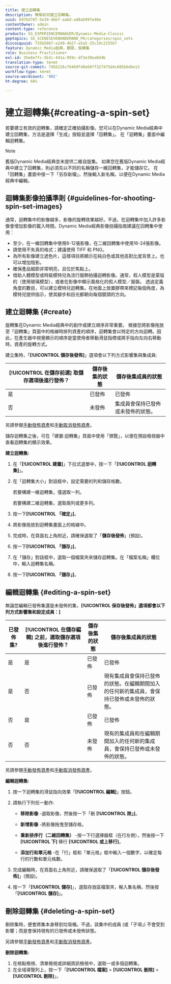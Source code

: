 ```yaml
---
title: 建立迴轉集
description: 瞭解如何建立回轉集。
uuid: 697bd78f-5e39-46bf-aa6d-ad8ab99fe40e
contentOwner: admin
content-type: reference
products: SG_EXPERIENCEMANAGER/Dynamic-Media-Classic
geptopics: SG_SCENESEVENONDEMAND_PK/categories/spin_sets
discoiquuid: 735b5867-e249-4627-a5a5-25c19c2255bf
feature: Dynamic Media經典，觀眾，旋轉集
role: Business Practitioner
exl-id: 35e8e7fc-5b3c-441a-959c-df2e39ea0d4b
translation-type: tm+mt
source-git-commit: 7456226cf6469f40e66ff327475d4c605b6d6e13
workflow-type: tm+mt
source-wordcount: '902'
ht-degree: 66%

---
```


# 建立迴轉集{#creating-a-spin-set}

若要建立有效的迴轉集，請確定正確拍攝影像。您可以在Dynamic Media經典中建立回轉集，方法是選擇「生成」按鈕並選擇「回轉集」。 在「迴轉集」畫面中編輯迴轉集。

>[!NOTE]
>
>舊版Dynamic Media經典並未提供二維自旋集。 如果您在舊版Dynamic Media經典中建立了回轉集，則必須先以不同的名稱儲存一維回轉集，才能儲存它。 在「回轉集」畫面中按一下「另存新檔」，然後輸入新名稱，以便在Dynamic Media經典中編輯。

## 迴轉集影像拍攝準則 {#guidelines-for-shooting-spin-set-images}

通常，迴轉集中的影像越多，影像的旋轉效果越好。不過，在迴轉集中加入許多影像會增加影像的載入時間。Dynamic Media經典影像拍攝指南建議在回轉集中使用：

* 至少，在一維回轉集中使用8-12張影像，在二維回轉集中使用16-24張影像。
* 請使用不失真的格式；建議使用 TIFF 和 PNG。
* 為所有影像建立遮色片，這樣項目將顯示在純白色或其他高對比度背景上。也可以增加陰影。
* 確保產品細節非常明亮，且位於焦點上。
* 借助人體模型或時裝模特兒為流行服飾拍攝迴轉影像。通常，假人模型是蒙版的（使用玻璃模型），或者在影像中顯示風格化的假人模型／服裝。 透過定義角度的數目，可以建立模特兒迴轉集。在地面上放置膠帶來標記每個角度，為模特兒提供指示，使其腳步和目光都朝向每個鏡頭的方向。

## 建立迴轉集 {#create}

旋轉集在Dynamic Media經典中的創作或建立順序非常重要。 根據您將影像拖放至「迴轉集」頁面中的格線時排列資產的順序，迴轉集會以特定的方向迴轉。因此，在產生器中視覺顯示的順序是當使用者移動滑鼠指標或將手指向左向右移動時，資產的旋轉方式。

建立集時，「**[!UICONTROL 儲存後發佈]**」選項會以下列方式影響集與集成員:

| **[!UICONTROL 在儲存前選]** 取儲存選項後進行發佈？ | 儲存後集的狀態 | 儲存後集成員的狀態 |
|--- |--- |--- |
| 是 | 已發佈 | 已發佈 |
| 否 | 未發佈 | 集成員會保持已發佈或未發佈的狀態。 |

另請參閱[手動發佈資產](publishing-files.md#manually-publishing-assets)和[手動取消發佈資產](publishing-files.md#manually-unpublishing-assets)。

儲存迴轉集之後，可在「建置:迴轉集」頁面中使用「預覽」，以便在預設檢視器中查看迴轉集的顯示效果。

**建立迴轉集:**

1. 在「**[!UICONTROL 建置]**」下拉式選單中，按一下「**[!UICONTROL 迴轉集]**」。
1. 在「迴轉集大小」對話框中，設定需要的列和儲存格數。

   若要構建一維迴轉集，僅選取一列。

   若要構建二維迴轉集，選取兩列或更多列。

1. 按一下&#x200B;**[!UICONTROL 「確定」]**。
1. 將影像拖放到迴轉集畫面上的格線中。
1. 完成時，在頁面右上角附近，請確保選取了「**儲存後發佈**」(預設)。
1. 按一下&#x200B;**[!UICONTROL 「儲存」]**。
1. 在「儲存」對話框中，選取一個檔案夾來儲存迴轉集。在「檔案名稱」欄位中，輸入迴轉集名稱。
1. 按一下&#x200B;**[!UICONTROL 「儲存」]**。

## 編輯迴轉集  {#editing-a-spin-set}

無論您編輯已發佈集還是未發佈的集，**[!UICONTROL 保存後發佈」選項都會以下列方式影響集和設定成員：]**

| 已發佈集? | **[!UICONTROL 在儲存編輯]** 之前，選取儲存選項後進行發佈？ | 儲存後集的狀態 | 儲存後集成員的狀態 |
|--- |--- |--- |--- |
| 是 | 是 | 已發佈 | 已發佈 |
| 是 | 否 | 已發佈 | 現有集成員會保持已發佈的狀態。在編輯期間加入的任何新的集成員，會保持已發佈或未發佈的狀態。 |
| 否 | 是 | 已發佈 | 已發佈 |
| 否 | 否 | 未發佈 | 現有的集成員和在編輯期間加入的任何新的集成員，會保持已發佈或未發佈的狀態。 |

另請參閱[手動發佈資產](publishing-files.md#manually-publishing-assets)和[手動取消發佈資產](publishing-files.md#manually-unpublishing-assets)。

**編輯迴轉集:**

1. 按一下迴轉集的滑鼠指向效果「**[!UICONTROL 編輯]**」按鈕。
1. 請執行下列任一動作:

   * **移除影像** -選取影像，然後按一下「刪 **[!UICONTROL 除」]**。

   * **新增影像** -將影像拖曳至儲存格。

   * **重新排序行（二維回轉集）** -按一下行選擇器框（在行左側），然後按一下 **[!UICONTROL 下]** 移行 **[!UICONTROL 或上移行]**。

   * **添加行和單元格** -在「行」框和「單元格」框中輸入一個數字，以確定每行的行數和單元格數。

1. 完成編輯時，在頁面右上角附近，請確保選取了「**[!UICONTROL 儲存後發佈]**」(預設)。
1. 按一下「**[!UICONTROL 儲存]**」，選取存放區檔案夾，輸入集名稱，然後按「**[!UICONTROL 儲存]**」。

## 刪除迴轉集  {#deleting-a-spin-set}

刪除集時，便會將集本身移到垃圾桶。不過，該集中的成員 (或「子項」) 不會受到影響；而是會保持現有的已發佈或未發佈狀態。

另請參閱[手動發佈資產](publishing-files.md#manually-publishing-assets)和[手動取消發佈資產](publishing-files.md#manually-unpublishing-assets)。

**刪除迴轉集:**

1. 在格點檢視、清單檢視或詳細資訊檢視中，選取一或多個迴轉集。
1. 在全域導覽列上，按一下「**[!UICONTROL 檔案]** > **[!UICONTROL 刪除]** > **[!UICONTROL 刪除]**」。
